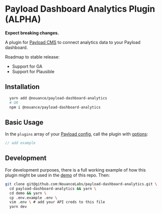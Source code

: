 # Payload Dashboard Analytics Plugin (ALPHA)

**Expect breaking changes.**

A plugin for [Payload CMS](https://github.com/payloadcms/payload) to connect analytics data to your Payload dashboard.

Roadmap to stable release:

- Support for GA
- Support for Plausible

## Installation

```bash
  yarn add @nouance/payload-dashboard-analytics
  # OR
  npm i @nouance/payload-dashboard-analytics
```

## Basic Usage

In the `plugins` array of your [Payload config](https://payloadcms.com/docs/configuration/overview), call the plugin with [options](#options):

```ts
// add example
```

## Development

For development purposes, there is a full working example of how this plugin might be used in the [demo](./demo) of this repo. Then:

```bash
git clone git@github.com:NouanceLabs/payload-dashboard-analytics.git \
  cd payload-dashboard-analytics && yarn \
  cd demo && yarn \
  cp .env.example .env \
  vim .env \ # add your API creds to this file
  yarn dev
```
